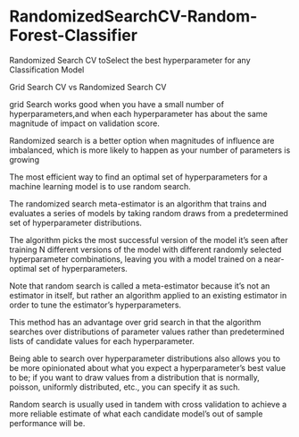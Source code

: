 # RandomizedSearchCV-Random-Forest-Classifier


Randomized Search CV toSelect the best hyperparameter for any Classification Model

Grid Search CV vs Randomized Search CV

grid Search works good when you have a small number of hyperparameters,and when each hyperparameter has about the same magnitude of impact on validation score.

Randomized search is a better option when magnitudes of influence are imbalanced, which is more likely to happen as your number of parameters is growing

The most efficient way to find an optimal set of hyperparameters for a machine learning model is to use random search.

The randomized search meta-estimator is an algorithm that trains and evaluates a series of models by taking random draws from a predetermined set of hyperparameter distributions. 

The algorithm picks the most successful version of the model it’s seen after training N different versions of the model with different randomly selected hyperparameter combinations, leaving you with a model trained on a near-optimal set of hyperparameters.

Note that random search is called a meta-estimator because it’s not an estimator in itself, but rather an algorithm applied to an existing estimator in order to tune the estimator’s hyperparameters.

This method has an advantage over grid search in that the algorithm searches over distributions of parameter values rather than predetermined lists of candidate values for each hyperparameter. 

Being able to search over hyperparameter distributions also allows you to be more opinionated about what you expect a hyperparameter’s best value to be; if you want to draw values from a distribution that is normally, poisson, uniformly distributed, etc., you can specify it as such.

Random search is usually used in tandem with cross validation to achieve a more reliable estimate of what each candidate model’s out of sample performance will be.
